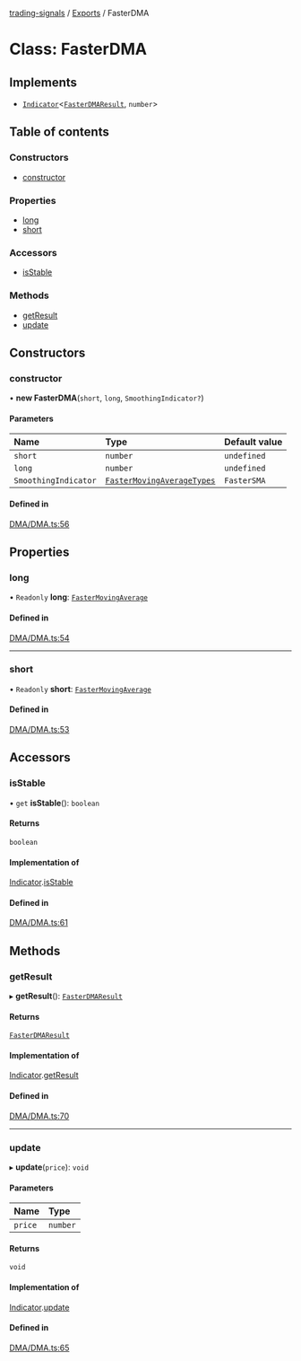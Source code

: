 [trading-signals](../README.md) / [Exports](../modules.md) / FasterDMA

# Class: FasterDMA

## Implements

- [`Indicator`](../interfaces/Indicator.md)<[`FasterDMAResult`](../interfaces/FasterDMAResult.md), `number`\>

## Table of contents

### Constructors

- [constructor](FasterDMA.md#constructor)

### Properties

- [long](FasterDMA.md#long)
- [short](FasterDMA.md#short)

### Accessors

- [isStable](FasterDMA.md#isstable)

### Methods

- [getResult](FasterDMA.md#getresult)
- [update](FasterDMA.md#update)

## Constructors

### constructor

• **new FasterDMA**(`short`, `long`, `SmoothingIndicator?`)

#### Parameters

| Name                 | Type                                                                 | Default value |
| :------------------- | :------------------------------------------------------------------- | :------------ |
| `short`              | `number`                                                             | `undefined`   |
| `long`               | `number`                                                             | `undefined`   |
| `SmoothingIndicator` | [`FasterMovingAverageTypes`](../modules.md#fastermovingaveragetypes) | `FasterSMA`   |

#### Defined in

[DMA/DMA.ts:56](https://github.com/bennycode/trading-signals/blob/95cb489/src/DMA/DMA.ts#L56)

## Properties

### long

• `Readonly` **long**: [`FasterMovingAverage`](FasterMovingAverage.md)

#### Defined in

[DMA/DMA.ts:54](https://github.com/bennycode/trading-signals/blob/95cb489/src/DMA/DMA.ts#L54)

---

### short

• `Readonly` **short**: [`FasterMovingAverage`](FasterMovingAverage.md)

#### Defined in

[DMA/DMA.ts:53](https://github.com/bennycode/trading-signals/blob/95cb489/src/DMA/DMA.ts#L53)

## Accessors

### isStable

• `get` **isStable**(): `boolean`

#### Returns

`boolean`

#### Implementation of

[Indicator](../interfaces/Indicator.md).[isStable](../interfaces/Indicator.md#isstable)

#### Defined in

[DMA/DMA.ts:61](https://github.com/bennycode/trading-signals/blob/95cb489/src/DMA/DMA.ts#L61)

## Methods

### getResult

▸ **getResult**(): [`FasterDMAResult`](../interfaces/FasterDMAResult.md)

#### Returns

[`FasterDMAResult`](../interfaces/FasterDMAResult.md)

#### Implementation of

[Indicator](../interfaces/Indicator.md).[getResult](../interfaces/Indicator.md#getresult)

#### Defined in

[DMA/DMA.ts:70](https://github.com/bennycode/trading-signals/blob/95cb489/src/DMA/DMA.ts#L70)

---

### update

▸ **update**(`price`): `void`

#### Parameters

| Name    | Type     |
| :------ | :------- |
| `price` | `number` |

#### Returns

`void`

#### Implementation of

[Indicator](../interfaces/Indicator.md).[update](../interfaces/Indicator.md#update)

#### Defined in

[DMA/DMA.ts:65](https://github.com/bennycode/trading-signals/blob/95cb489/src/DMA/DMA.ts#L65)
